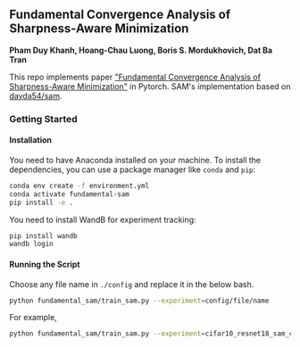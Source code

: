 ## Fundamental Convergence Analysis of Sharpness-Aware Minimization

**Pham Duy Khanh, Hoang-Chau Luong, Boris S. Mordukhovich, Dat Ba Tran**

This repo implements paper ["Fundamental Convergence Analysis of Sharpness-Aware Minimization"](https://arxiv.org/pdf/2401.08060.pdf) in Pytorch. SAM's implementation based on [davda54/sam](https://github.com/davda54/sam).

### Getting Started

#### Installation

You need to have Anaconda installed on your machine. To install the dependencies, you can use a package manager like `conda` and `pip`:

```bash
conda env create -f environment.yml
conda activate fundamental-sam
pip install -e .
```

You need to install WandB for experiment tracking:

```bash
pip install wandb
wandb login
```

#### Running the Script

Choose any file name in `./config` and replace it in the below bash.

```bash
python fundamental_sam/train_sam.py --experiment=config/file/name
```

For example, 
```bash
python fundamental_sam/train_sam.py --experiment=cifar10_resnet18_sam_cosine
```
